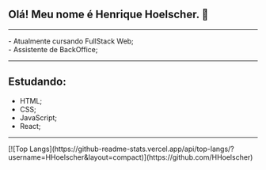 ## Olá! Meu nome é Henrique Hoelscher. 👋 
<hr>
- Atualmente cursando FullStack Web; <br>
- Assistente de BackOffice;
<hr>

## Estudando:
- HTML;
- CSS;
- JavaScript;
- React;

<hr>
[![Top Langs](https://github-readme-stats.vercel.app/api/top-langs/?username=HHoelscher&layout=compact)](https://github.com/HHoelscher)
